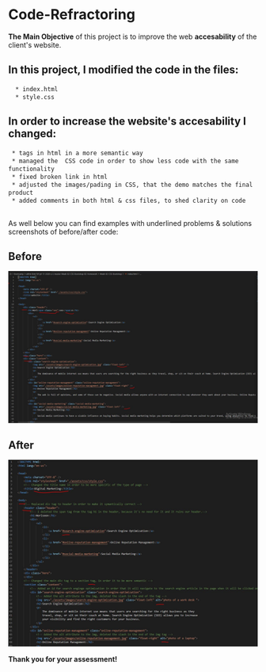 # Code-Refractoring
**The Main Objective** of this project is to improve the web **accesability** of the client's website.

## In this project, I modified the code in the files:

```
  * index.html
  * style.css
```

## In order to increase the website's accesability I changed:

```
 * tags in html in a more semantic way
 * managed the  CSS code in order to show less code with the same functionality
 * fixed broken link in html
 * adjusted the images/pading in CSS, that the demo matches the final product
 * added comments in both html & css files, to shed clarity on code
  
```
As well below you can find examples with underlined problems & solutions screenshots of before/after code:

## Before

![before](assets/before.JPG)

## After

![after](assets/after.JPG)

**Thank you for your assessment!**
